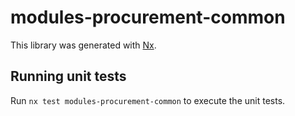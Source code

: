 # modules-procurement-common

This library was generated with [Nx](https://nx.dev).

## Running unit tests

Run `nx test modules-procurement-common` to execute the unit tests.
